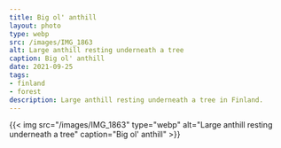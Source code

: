 ```yaml
---
title: Big ol' anthill
layout: photo
type: webp
src: /images/IMG_1863
alt: Large anthill resting underneath a tree
caption: Big ol' anthill
date: 2021-09-25
tags:
- finland
- forest
description: Large anthill resting underneath a tree in Finland.
---
```


{{< img src="/images/IMG_1863" type="webp" alt="Large anthill resting underneath a tree" caption="Big ol' anthill" >}}
